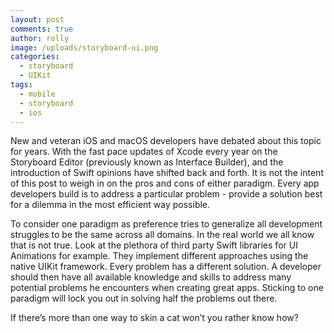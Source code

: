 ```yaml
---
layout: post
comments: true
author: rolly
image: /uploads/storyboard-ui.png
categories:
  - storyboard
  - UIKit
tags:
  - mobile
  - storyboard
  - ios
---
```


New and veteran iOS and macOS developers have debated about this topic for years.  With the fast pace updates of Xcode every year on the Storyboard Editor (previously known as Interface Builder), and the introduction of Swift opinions have shifted back and forth.  It is not the intent of this post to weigh in on the pros and cons of either paradigm.  Every app developers build is to address a particular problem - provide a solution best for a dilemma in the most efficient way possible.

To consider one paradigm as preference tries to generalize all development struggles to be the same across all domains.  In the real world we all know that is not true.  Look at the plethora of third party Swift libraries for UI Animations for example.  They implement different approaches using the native UIKit framework.  Every problem has a different solution.  A developer should then have all available knowledge and skills to address many potential problems he encounters when creating great apps.  Sticking to one paradigm will lock you out in solving half the problems out there.

If there’s more than one way to skin a cat won’t you rather know how?